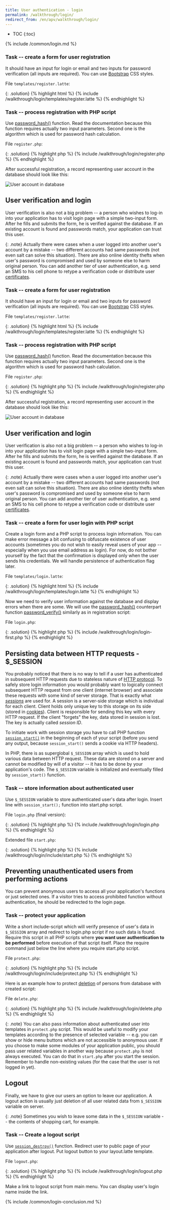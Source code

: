 ```yaml
---
title: User authentication - login
permalink: /walkthrough/login/
redirect_from: /en/apv/walkthrough/login/
---
```


* TOC
{:toc}

{% include /common/login.md %}

### Task -- create a form for user registration
It should have an input for login or email and two inputs for password verification (all inputs are required).
You can use [Bootstrap](/walkthrough/css/bootstrap/) CSS styles.

File `templates/register.latte`:

{: .solution}
{% highlight html %}
{% include /walkthrough/login/templates/register.latte %}
{% endhighlight %}

### Task -- process registration with PHP script
Use [password_hash()](http://php.net/manual/en/function.password-hash.php) function. Read the documentation
because this function requires actually two input parameters. Second one is the algorithm which is used for
password hash calculation.

File `register.php`:

{: .solution}
{% highlight php %}
{% include /walkthrough/login/register.php %}
{% endhighlight %}

After successful registration, a record representing user account in the database should look like this:

![User account in database](../../common/login/account-in-db.png)

## User verification and login
User verification is also not a big problem -- a person who wishes to log-in into your application has to visit
login page with a simple two-input form. After he fills and submits the form, he is verified against the database.
If an existing account is found and passwords match, your application can trust this user.

{: .note}
Actually there were cases when a user logged into another user's account by a mistake -- two different accounts had
same passwords (not even salt can solve this situation). There are also online identity thefts when user's password
is compromised and used by someone else to harm original person. You can add another tier of user authentication,
e.g. send an SMS to his cell phone to retype a verification code or distribute user [certificates](todo).

### Task -- create a form for user registration
It should have an input for login or email and two inputs for password verification (all inputs are required).
You can use [Bootstrap](/walkthrough/css/bootstrap/) CSS styles.

File `templates/register.latte`:

{: .solution}
{% highlight html %}
{% include /walkthrough/login/templates/register.latte %}
{% endhighlight %}

### Task -- process registration with PHP script
Use [password_hash()](http://php.net/manual/en/function.password-hash.php) function. Read the documentation
because this function requires actually two input parameters. Second one is the algorithm which is used for
password hash calculation.

File `register.php`:

{: .solution}
{% highlight php %}
{% include /walkthrough/login/register.php %}
{% endhighlight %}

After successful registration, a record representing user account in the database should look like this:

![User account in database](../../common/login/account-in-db.png)

## User verification and login
User verification is also not a big problem -- a person who wishes to log-in into your application has to visit
login page with a simple two-input form. After he fills and submits the form, he is verified against the database.
If an existing account is found and passwords match, your application can trust this user.

{: .note}
Actually there were cases when a user logged into another user's account by a mistake -- two different accounts had
same passwords (not even salt can solve this situation). There are also online identity thefts when user's password
is compromised and used by someone else to harm original person. You can add another tier of user authentication,
e.g. send an SMS to his cell phone to retype a verification code or distribute user [certificates](todo).

### Task -- create a form for user login with PHP script
Create a login form and a PHP script to process login information. You can make error message a bit confusing to
obfuscate existence of user accounts (sometimes you do not wish to easily reveal users of your app -- especially when
you use email address as login). For now, do not bother yourself by the fact that the confirmation is displayed only when
the user sends his credentials. We will handle persistence of authentication flag later.

File `templates/login.latte`:

{: .solution}
{% highlight html %}
{% include /walkthrough/login/templates/login.latte %}
{% endhighlight %}

Now we need to verify user information against the database and display errors when there are some. We will use
the [password_hash()](http://php.net/manual/en/function.password-hash.php) counterpart function [password_verify()](http://php.net/manual/en/function.password-verify.php)
similarly as in registration script:

File `login.php`:

{: .solution}
{% highlight php %}
{% include /walkthrough/login/login-first.php %}
{% endhighlight %}

## Persisting data between HTTP requests - $_SESSION
You probably noticed that there is no way to tell if a user has authenticated in subsequent HTTP requests due to stateless
nature of [HTTP protocol](/articles/web/#http-protocol). To safely store login information you would probably
want to logically connect subsequent HTTP request from one client (internet browser) and associate these requests with
some kind of server storage. That is exactly what [*sessions*](/articles/cookies-sessions/#sessions) are used for. A session
is a server-side storage which is individual for each client. Client holds only unique key to this storage on its side
(stored in [cookies](/articles/cookies-sessions/#cookies)). Client is responsible for sending this key with every HTTP
request. If the client "forgets" the key, data stored in session is lost. The key is actually called *session ID*.

To initiate work with session storage you have to call PHP function [`session_start()`](http://php.net/manual/en/function.session-start.php)
in the beginning of each of your script (before you send any output, because `session_start()` sends a cookie via
HTTP headers).

In PHP, there is as superglobal `$_SESSION` array which is used to hold various data between HTTP request. These
data are stored on a server and cannot be modified by will of a visitor -- it has to be done by your application's
code. The `$_SESSION` variable is initialized and eventually filled by `session_start()` function.

### Task -- store information about authenticated user
Use `$_SESSION` variable to store authenticated user's data after login. Insert line with `session_start();` function
into start.php script.

File `login.php` (final version):

{: .solution}
{% highlight php %}
{% include /walkthrough/login/login.php %}
{% endhighlight %}

Extended file `start.php`:

{: .solution}
{% highlight php %}
{% include /walkthrough/login/include/start.php %}
{% endhighlight %}

## Preventing unauthenticated users from performing actions
You can prevent anonymous users to access all your application's functions or just selected ones. If a visitor
tries to access prohibited function without authentication, he should be redirected to the login page.

### Task -- protect your application
Write a short include-script which will verify presence of user's data in `$_SESSION` array and redirect to login.php
script if no such data is found. Require this script in all PHP scripts where **you want user authentication to be
performed** before execution of that script itself. Place the require command just below the line where you require
start.php script.

File `protect.php`:

{: .solution}
{% highlight php %}
{% include /walkthrough/login/include/protect.php %}
{% endhighlight %}

Here is an example how to protect [deletion](/walkthrough/backend-delete/) of persons from database
with created script:

File `delete.php`:

{: .solution}
{% highlight php %}
{% include /walkthrough/login/delete.php %}
{% endhighlight %}

{: .note}
You can also pass information about authenticated user into templates in `protect.php` script. This would be useful
to modify your templates according to the presence of selected variable -- e.g. you can show or hide menu buttons
which are not accessible to anonymous user. If you choose to make some modules of your application public, you should
pass user related variables in another way because `protect.php` is not always executed. You can do that in `start.php`
after you start the session. Remember to handle non-existing values (for the case that the user is not logged in yet).

## Logout
Finally, we have to give our users an option to leave our application. A logout action is usually just deletion of
all user related data from `$_SESSION` variable on server.

{: .note}
Sometimes you wish to leave some data in the `$_SESSION` variable -- the contents of shopping cart, for example.

### Task -- Create a logout script
Use [`session_destroy()`](http://php.net/manual/en/function.session-destroy.php) function. Redirect user to public
page of your application after logout. Put logout button to your layout.latte template.

File `logout.php`:

{: .solution}
{% highlight php %}
{% include /walkthrough/login/logout.php %}
{% endhighlight %}

Make a link to logout script from main menu. You can display user's login name inside the link.

{% include /common/login-conclusion.md %}